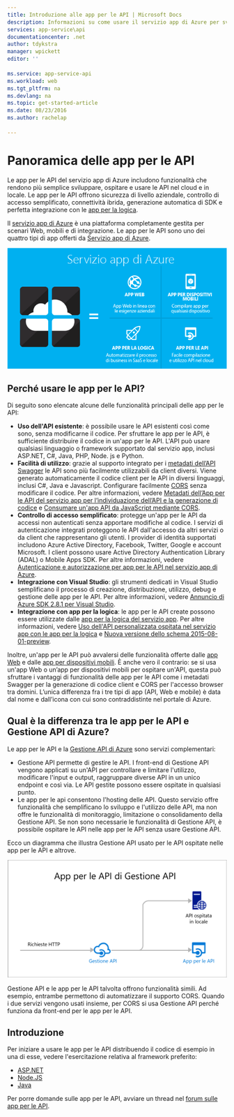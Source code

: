 ```yaml
---
title: Introduzione alle app per le API | Microsoft Docs
description: Informazioni su come usare il servizio app di Azure per sviluppare, ospitare e utilizzare le API RESTful.
services: app-service\api
documentationcenter: .net
author: tdykstra
manager: wpickett
editor: ''

ms.service: app-service-api
ms.workload: web
ms.tgt_pltfrm: na
ms.devlang: na
ms.topic: get-started-article
ms.date: 08/23/2016
ms.author: rachelap

---
```

# Panoramica delle app per le API
Le app per le API del servizio app di Azure includono funzionalità che rendono più semplice sviluppare, ospitare e usare le API nel cloud e in locale. Le app per le API offrono sicurezza di livello aziendale, controllo di accesso semplificato, connettività ibrida, generazione automatica di SDK e perfetta integrazione con le [app per la logica](../app-service-logic/app-service-logic-what-are-logic-apps.md).

Il [servizio app di Azure](../app-service/app-service-value-prop-what-is.md) è una piattaforma completamente gestita per scenari Web, mobili e di integrazione. Le app per le API sono uno dei quattro tipi di app offerti da [Servizio app di Azure](../app-service/app-service-value-prop-what-is.md).

![Tipi di app nel Servizio app di Azure](./media/app-service-api-apps-why-best-platform/appservicesuite.png)

## Perché usare le app per le API?
Di seguito sono elencate alcune delle funzionalità principali delle app per le API:

* **Uso dell'API esistente**: è possibile usare le API esistenti così come sono, senza modificarne il codice. Per sfruttare le app per le API, è sufficiente distribuire il codice in un'app per le API. L'API può usare qualsiasi linguaggio o framework supportato dal servizio app, inclusi ASP.NET, C#, Java, PHP, Node. js e Python.
* **Facilità di utilizzo**: grazie al supporto integrato per i [metadati dell’API Swagger](http://swagger.io/) le API sono più facilmente utilizzabili da client diversi. Viene generato automaticamente il codice client per le API in diversi linguaggi, inclusi C#, Java e Javascript. Configurare facilmente [CORS](app-service-api-cors-consume-javascript.md) senza modificare il codice. Per altre informazioni, vedere [Metadati dell’App per le API del servizio app per l’individuazione dell’API e la generazione di codice](app-service-api-metadata.md) e [Consumare un'app API da JavaScript mediante CORS](app-service-api-cors-consume-javascript.md).
* **Controllo di accesso semplificato**: protegge un'app per le API da accessi non autenticati senza apportare modifiche al codice. I servizi di autenticazione integrati proteggono le API dall'accesso da altri servizi o da client che rappresentano gli utenti. I provider di identità supportati includono Azure Active Directory, Facebook, Twitter, Google e account Microsoft. I client possono usare Active Directory Authentication Library (ADAL) o Mobile Apps SDK. Per altre informazioni, vedere [Autenticazione e autorizzazione per app per le API nel servizio app di Azure](app-service-api-authentication.md).
* **Integrazione con Visual Studio**: gli strumenti dedicati in Visual Studio semplificano il processo di creazione, distribuzione, utilizzo, debug e gestione delle app per le API. Per altre informazioni, vedere [Annuncio di Azure SDK 2.8.1 per Visual Studio](/blog/announcing-azure-sdk-2-8-1-for-net/).
* **Integrazione con app per la logica**: le app per le API create possono essere utilizzate dalle [app per la logica del servizio app](../app-service-logic/app-service-logic-what-are-logic-apps.md). Per altre informazioni, vedere [Uso dell'API personalizzata ospitata nel servizio app con le app per la logica](../app-service-logic/app-service-logic-custom-hosted-api.md) e [Nuova versione dello schema 2015-08-01-preview](../app-service-logic/app-service-logic-schema-2015-08-01.md).

Inoltre, un'app per le API può avvalersi delle funzionalità offerte dalle [app Web](../app-service-web/app-service-web-overview.md) e dalle [app per dispositivi mobili](../app-service-mobile/app-service-mobile-value-prop.md). È anche vero il contrario: se si usa un'app Web o un’app per dispositivi mobili per ospitare un'API, questa può sfruttare i vantaggi di funzionalità delle app per le API come i metadati Swagger per la generazione di codice client e CORS per l'accesso browser tra domini. L’unica differenza fra i tre tipi di app (API, Web e mobile) è data dal nome e dall’icona con cui sono contraddistinte nel portale di Azure.

## Qual è la differenza tra le app per le API e Gestione API di Azure?
Le app per le API e la [Gestione API di Azure](../api-management/api-management-key-concepts.md) sono servizi complementari:

* Gestione API permette di gestire le API. I front-end di Gestione API vengono applicati su un'API per controllare e limitare l'utilizzo, modificare l'input e output, raggruppare diverse API in un unico endpoint e così via. Le API gestite possono essere ospitate in qualsiasi punto.
* Le app per le api consentono l'hosting delle API. Questo servizio offre funzionalità che semplificano lo sviluppo e l'utilizzo delle API, ma non offre le funzionalità di monitoraggio, limitazione o consolidamento della Gestione API. Se non sono necessarie le funzionalità di Gestione API, è possibile ospitare le API nelle app per le API senza usare Gestione API.

Ecco un diagramma che illustra Gestione API usato per le API ospitate nelle app per le API e altrove.

![Gestione API di Azure e app per le API](./media/app-service-api-apps-why-best-platform/apia-apim.png)

Gestione API e le app per le API talvolta offrono funzionalità simili. Ad esempio, entrambe permettono di automatizzare il supporto CORS. Quando i due servizi vengono usati insieme, per CORS si usa Gestione API perché funziona da front-end per le app per le API.

## Introduzione
Per iniziare a usare le app per le API distribuendo il codice di esempio in una di esse, vedere l'esercitazione relativa al framework preferito:

* [ASP.NET](app-service-api-dotnet-get-started.md)
* [Node.JS](app-service-api-nodejs-api-app.md)
* [Java](app-service-api-java-api-app.md)

Per porre domande sulle app per le API, avviare un thread nel [forum sulle app per le API](https://social.msdn.microsoft.com/Forums/it-IT/home?forum=AzureAPIApps).

<!---HONumber=AcomDC_0824_2016-->
